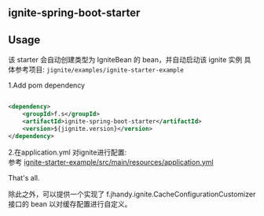 ignite-spring-boot-starter
-----------

## Usage

该 starter 会自动创建类型为 IgniteBean 的 bean，并自动启动该 ignite 实例
具体参考项目:
`jignite/examples/ignite-starter-example`

1.Add pom dependency

```xml

<dependency>
    <groupId>f.s</groupId>
    <artifactId>ignite-spring-boot-starter</artifactId>
    <version>${jignite.version}</version>
</dependency>

```
2.在application.yml 对ignite进行配置:  
参考 [ignite-starter-example/src/main/resources/application.yml](../examples/ignite-starter-example/src/main/resources/application.yml)

That's all.

除此之外，可以提供一个实现了 f.jhandy.ignite.CacheConfigurationCustomizer 接口的 bean 以对缓存配置进行自定义。
